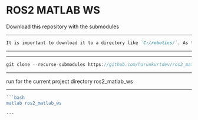 
# ROS2 MATLAB WS

Download this repository with the submodules

---
```markdown
It is important to download it to a directory like `C:/robotics/`. As the folder path gets longer, it may cause issues with the project.
```
---

---
```go
git clone --recurse-submodules https://github.com/harunkurtdev/ros2_matlab_ws.git
```
---
run for the current project directory ros2_matlab_ws

---
```go
```bash
matlab ros2_matlab_ws
```
```
---
